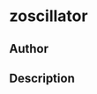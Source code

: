 # zoscillator

## Author

<!-- Insert Your Name Here -->

## Description

<!-- Describe your example here -->
